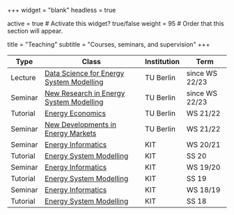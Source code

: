 +++
widget = "blank"
headless = true

active = true  # Activate this widget? true/false
weight = 95  # Order that this section will appear.

title = "Teaching"
subtitle = "Courses, seminars, and supervision"
+++

<!-- ## Courses and Seminars -->

| Type | Class | Institution | Term |
|---------|--------|------------|-----|
| Lecture | [Data Science for Energy System Modelling](https://moseskonto.tu-berlin.de/moses/modultransfersystem/bolognamodule/beschreibung/anzeigen.html;jsessionid=p3A8ArydsAHUvQZZDhma1_l89LUyHPR3j4I9Bksi.moseskonto?number=31027&version=1&sprache=2) | TU Berlin | since WS 22/23 |
| Seminar | [New Research in Energy System Modelling](https://isis.tu-berlin.de/course/view.php?id=27485) | TU Berlin | since WS 22/23 |
| Tutorial | [Energy Economics](https://isis.tu-berlin.de/course/view.php?id=25940) | TU Berlin | WS 21/22 |
| Seminar | [New Developments in Energy Markets](https://isis.tu-berlin.de/course/view.php?id=27485) | TU Berlin | WS 21/22 |
| Seminar | [Energy Informatics](https://i11www.iti.kit.edu/teaching/winter2020/energieinformatikseminar/index)  | KIT | WS 20/21 |
| Tutorial | [Energy System Modelling](https://nworbmot.org/courses/esm-2020/) | KIT | SS 20 |
| Seminar | [Energy Informatics](https://i11www.iti.kit.edu/teaching/winter2019/energieinformatikseminar/index) | KIT | WS 19/20 |
| Tutorial | [Energy System Modelling](https://nworbmot.org/courses/esm-2019/) | KIT | SS 19 |
| Seminar | [Energy Informatics](https://i11www.iti.kit.edu/teaching/winter2018/energieseminar/index) | KIT | WS 18/19 |
| Tutorial | [Energy System Modelling](https://nworbmot.org/courses/esm-2018/) | KIT | SS 18 |

<!-- We are always looking for keen and enthusiastic master students to work in our
group. If you're interested in writing a thesis, please send a CV and a short
personal statement via e-mail.  -->

<!-- ## Open Thesis Projects

* Currently there are no futher thesis topics available.

## Ongoing Thesis Projects

* Master: Benefits of Industry Relocation for the European Energy Transition, TUB, 2022
* Master: Onshore wind generation in Europe: A GIS-based sensitivity analysis of future technical potential under spatial constraints, TUB, 2022

## Past Thesis Projects

* Master: Optimizing the Distributed Storage Problem using Time-Expanded Network Flow, KIT, 2020
* Master: Power Transmission Loss Modelling in European-scale Energy System Optimisation, KIT, 2019
* Master: Selection and Evaluation of Possible Renewable Energy Import Options for the Transport Sector, Fraunhofer ISI, 2018
* Master: Use of Renewable Synthetic Fuels in Decarbonised Shipping and Aviation,Fraunhofer ISI, 2018
 -->

